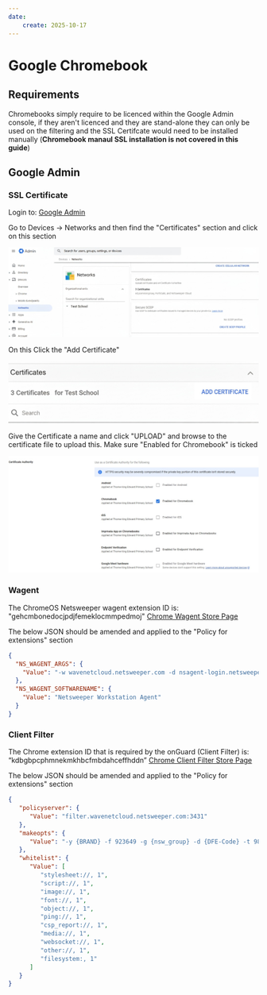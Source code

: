 ```yaml
---
date:
    create: 2025-10-17
---
```

# Google Chromebook

## Requirements

Chromebooks simply require to be licenced within the Google Admin console, if they aren't licenced and they are stand-alone they can only be used on the filtering and the SSL Certifcate would need to be installed manually (**Chromebook manaul SSL installation is not covered in this guide**)

## Google Admin

### SSL Certificate

Login to: [Google Admin](https://admin.google.com)

Go to Devices -> Networks and then find the "Certificates" section and click on this section

![cb-ssl1](media/chromebook/cb-ssl1.png)

On this Click the "Add Certificate"

![cb-ssl2](media/chromebook/cb-ssl2.png)

Give the Certificate a name and click "UPLOAD" and browse to the certificate file to upload this. Make sure "Enabled for Chromebook" is ticked

![cb-ssl3](media/chromebook/cb-ssl3.png)

### Wagent

The ChromeOS Netsweeper wagent extension ID is: "gehcmbonedocjpdjfemeklocmmpedmoj" [Chrome Wagent Store Page](https://chromewebstore.google.com/detail/netsweeper-workstation-ag/gehcmbonedocjpdjfemeklocmmpedmoj)

The below JSON should be amended and applied to the "Policy for extensions" section

``` JSON
{
  "NS_WAGENT_ARGS": {
    "Value": "-w wavenetcloud.netsweeper.com -d nsagent-login.netsweeper.com -g {LOGIN_GUID} -L {LOGOUT_GUID} -i -l -v"
  },
  "NS_WAGENT_SOFTWARENAME": {
    "Value": "Netsweeper Workstation Agent"
  }
}
```

### Client Filter

The Chrome extension ID that is required by the onGuard (Client Filter) is: “kdbgbpcphmnekmkhbcfmbdahceffhddn” [Chrome Client Filter Store Page](https://chromewebstore.google.com/detail/netsweeper-client-filter/kdbgbpcphmnekmkhbcfmbdahceffhddn)

The below JSON should be amended and applied to the "Policy for extensions" section

``` JSON
{
   "policyserver": {
      "Value": "filter.wavenetcloud.netsweeper.com:3431"
   },
   "makeopts": {
      "Value": "-y {BRAND} -f 923649 -g {nsw_group} -d {DFE-Code} -t 987"
   },
   "whitelist": {
      "Value": [
         "stylesheet://, 1",
         "script://, 1",
         "image://, 1",
         "font://, 1",
         "object://, 1",
         "ping://, 1",
         "csp_report://, 1",
         "media://, 1",
         "websocket://, 1",
         "other://, 1",
         "filesystem:, 1"
      ]
   }
}
```
